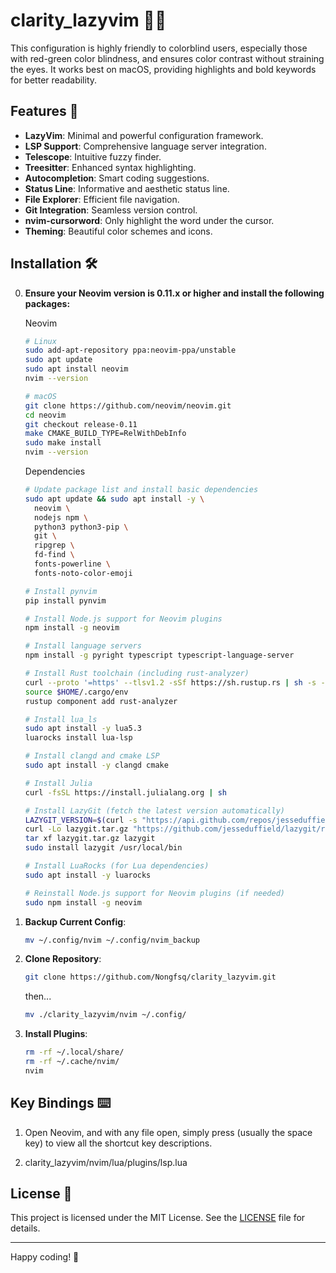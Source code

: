 # clarity_lazyvim 🌈✨

This configuration is highly friendly to colorblind users, especially those with red-green color blindness, and ensures color contrast without straining the eyes. It works best on macOS, providing highlights and bold keywords for better readability.

## Features 🌟

- **LazyVim**: Minimal and powerful configuration framework.
- **LSP Support**: Comprehensive language server integration.
- **Telescope**: Intuitive fuzzy finder.
- **Treesitter**: Enhanced syntax highlighting.
- **Autocompletion**: Smart coding suggestions.
- **Status Line**: Informative and aesthetic status line.
- **File Explorer**: Efficient file navigation.
- **Git Integration**: Seamless version control.
- **nvim-cursorword**: Only highlight the word under the cursor.
- **Theming**: Beautiful color schemes and icons.

## Installation 🛠️
0. **Ensure your Neovim version is 0.11.x or higher and install the following packages:**
    
    Neovim
    ```sh
    # Linux
    sudo add-apt-repository ppa:neovim-ppa/unstable
    sudo apt update
    sudo apt install neovim
    nvim --version

    # macOS
    git clone https://github.com/neovim/neovim.git
    cd neovim
    git checkout release-0.11
    make CMAKE_BUILD_TYPE=RelWithDebInfo
    sudo make install
    nvim --version
    ```
    
    Dependencies
    ```sh
    # Update package list and install basic dependencies
    sudo apt update && sudo apt install -y \
      neovim \
      nodejs npm \
      python3 python3-pip \
      git \
      ripgrep \
      fd-find \
      fonts-powerline \
      fonts-noto-color-emoji
    
    # Install pynvim
    pip install pynvim
    
    # Install Node.js support for Neovim plugins
    npm install -g neovim
    
    # Install language servers
    npm install -g pyright typescript typescript-language-server
    
    # Install Rust toolchain (including rust-analyzer)
    curl --proto '=https' --tlsv1.2 -sSf https://sh.rustup.rs | sh -s -- -y
    source $HOME/.cargo/env
    rustup component add rust-analyzer
    
    # Install lua_ls
    sudo apt install -y lua5.3
    luarocks install lua-lsp
    
    # Install clangd and cmake LSP
    sudo apt install -y clangd cmake

    # Install Julia
    curl -fsSL https://install.julialang.org | sh
    
    # Install LazyGit (fetch the latest version automatically)
    LAZYGIT_VERSION=$(curl -s "https://api.github.com/repos/jesseduffield/lazygit/releases/latest" | grep -Po '"tag_name": "v\K[^"]*')
    curl -Lo lazygit.tar.gz "https://github.com/jesseduffield/lazygit/releases/latest/download/lazygit_${LAZYGIT_VERSION}_Linux_x86_64.tar.gz"
    tar xf lazygit.tar.gz lazygit
    sudo install lazygit /usr/local/bin
    
    # Install LuaRocks (for Lua dependencies)
    sudo apt install -y luarocks
    
    # Reinstall Node.js support for Neovim plugins (if needed)
    sudo npm install -g neovim
    ```
1. **Backup Current Config**:
   ```sh
   mv ~/.config/nvim ~/.config/nvim_backup
   ```

2. **Clone Repository**:
   ```sh
   git clone https://github.com/Nongfsq/clarity_lazyvim.git
   ```
   then...
   ```sh
   mv ./clarity_lazyvim/nvim ~/.config/
   ```

3. **Install Plugins**:
    ```sh
    rm -rf ~/.local/share/
    rm -rf ~/.cache/nvim/
    nvim
    ```
## Key Bindings ⌨️

1. Open Neovim, and with any file open, 
       simply press <leader> (usually the space key) to view all the shortcut key descriptions.

2. clarity_lazyvim/nvim/lua/plugins/lsp.lua

## License 📄

This project is licensed under the MIT License. See the [LICENSE](LICENSE) file for details.

---

Happy coding! 🚀
